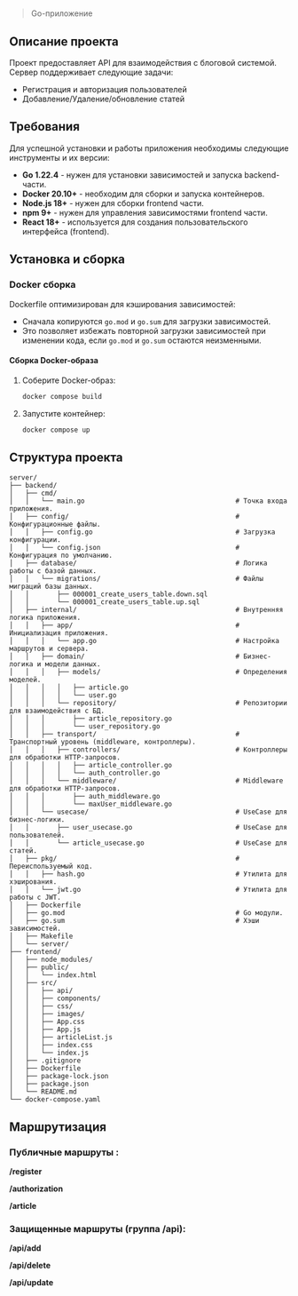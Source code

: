 #

> Go-приложение 

## Описание проекта

Проект предоставляет API для взаимодействия с блоговой системой.
Сервер поддерживает следующие задачи:
 - Регистрация и авторизация пользователей
 - Добавление/Удаление/обновление статей

## Требования
Для успешной установки и работы приложения необходимы следующие инструменты и их версии:

 - **Go 1.22.4** - нужен для установки зависимостей и запуска backend-части.
 - **Docker 20.10+** - необходим для сборки и запуска контейнеров.
 - **Node.js 18+** - нужен для сборки frontend части.
 - **npm 9+** - нужен для управления зависимостями frontend части.
 - **React 18+** - используется для создания пользовательского интерфейса (frontend).


## Установка и сборка

### Docker сборка

Dockerfile оптимизирован для кэширования зависимостей:  
- Сначала копируются `go.mod` и `go.sum` для загрузки зависимостей.  
- Это позволяет избежать повторной загрузки зависимостей при изменении кода, если `go.mod` и `go.sum` остаются неизменными.  

#### Сборка Docker-образа
1. Соберите Docker-образ:  
   ```sh
   docker compose build
   ```

2. Запустите контейнер:  
   ```sh
   docker compose up
   ```
## Структура проекта

```plaintext
server/
├── backend/
│   ├── cmd/
│   │   └── main.go                                      # Точка входа приложения.
│   ├── config/                                          # Конфигурационные файлы.
│   │   ├── config.go                                    # Загрузка конфигурации.
│   │   └── config.json                                  # Конфигурация по умолчанию.
│   ├── database/                                        # Логика работы с базой данных.
│   │   └── migrations/                                  # Файлы миграций базы данных.
│   │       ├── 000001_create_users_table.down.sql
│   │       └── 000001_create_users_table.up.sql
│   ├── internal/                                        # Внутренняя логика приложения.
│   │   ├── app/                                         # Инициализация приложения.
│   │   │   └── app.go                                   # Настройка маршрутов и сервера.
│   │   ├── domain/                                      # Бизнес-логика и модели данных.
│   │   │   ├── models/                                  # Определения моделей.
│   │   │   │   ├── article.go
│   │   │   │   └── user.go
│   │   │   └── repository/                              # Репозитории для взаимодействия с БД.
│   │   │       ├── article_repository.go
│   │   │       └── user_repository.go
│   │   ├── transport/                                   # Транспортный уровень (middleware, контроллеры).
│   │   │   ├── controllers/                             # Контроллеры для обработки HTTP-запросов.
│   │   │   │   ├── article_controller.go
│   │   │   │   └── auth_controller.go
│   │   │   └── middleware/                              # Middleware для обработки HTTP-запросов.
│   │   │       ├── auth_middleware.go
│   │   │       └── maxUser_middleware.go
│   │   └── usecase/                                     # UseCase для бизнес-логики.
│   │       ├── user_usecase.go                          # UseCase для пользователей.
│   │       └── article_usecase.go                       # UseCase для статей.
│   ├── pkg/                                             # Переиспользуемый код.
│   │   ├── hash.go                                      # Утилита для хэширования.
│   │   └── jwt.go                                       # Утилита для работы с JWT.
│   ├── Dockerfile
│   ├── go.mod                                           # Go модули.
│   ├── go.sum                                           # Хэши зависимостей.
│   ├── Makefile
│   └── server/
├── frontend/
│   ├── node_modules/
│   ├── public/
│   │   └── index.html
│   ├── src/
│   │   ├── api/
│   │   ├── components/
│   │   ├── css/
│   │   ├── images/
│   │   ├── App.css
│   │   ├── App.js
│   │   ├── articleList.js
│   │   ├── index.css
│   │   └── index.js
│   ├── .gitignore
│   ├── Dockerfile
│   ├── package-lock.json
│   ├── package.json
│   └── README.md
└── docker-compose.yaml
```

## Маршрутизация

### Публичные маршруты :

**/register**

**/authorization**

**/article**

### Защищенные маршруты (группа /api):

**/api/add**

**/api/delete**

**/api/update**